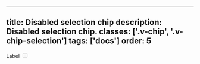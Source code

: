 <!--
 *              © 2025 Visa
 *
 * Licensed under the Apache License, Version 2.0 (the "License");
 * you may not use this file except in compliance with the License.
 * You may obtain a copy of the License at
 *
 *         http://www.apache.org/licenses/LICENSE-2.0
 *
 * Unless required by applicable law or agreed to in writing, software
 * distributed under the License is distributed on an "AS IS" BASIS,
 * WITHOUT WARRANTIES OR CONDITIONS OF ANY KIND, either express or implied.
 * See the License for the specific language governing permissions and
 * limitations under the License.
 *
 -->
---
title: Disabled selection chip 
description: Disabled selection chip. 
classes: ['.v-chip', '.v-chip-selection']
tags: ['docs']
order: 5
---

<label class="v-chip v-chip-selection v-label v-gap-6" for="selection-chip-disabled">
  Label
  <input class="v-checkbox" disabled="" id="selection-chip-disabled" type="checkbox"/>
</label>
